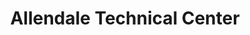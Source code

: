 ---
title: "Allendale Technical Center"
url: /allendale/allendale-technical-center/
shop: Autohaus
---